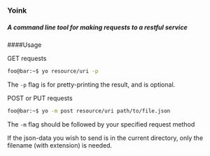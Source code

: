 ### Yoink

##### A command line tool for making requests to a restful service

####Usage

GET requests

```bash
foo@bar:~$ yo resource/uri -p
```

The ``-p`` flag is for pretty-printing the result, and is optional.

POST or PUT requests

```bash
foo@bar:~$ yo -m post resource/uri path/to/file.json
```
The ``-m`` flag should be followed by your specified request method

If the json-data you wish to send is in the current directory, only the filename (with extension) is needed.

